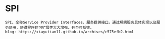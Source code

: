 # SPI
    SPI，全称Service Provider Interfaces，服务提供接口。通过解耦服务具体实现以及服务使用，使得程序的可扩展性大大增强，甚至可插拔。
    blog: https://xiayutian11.github.io/archives/c575efb2.html